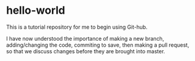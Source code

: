 # hello-world
This is a tutorial repository for me to begin using Git-hub.

I have now understood the importance of making a new branch, adding/changing the code, commiting to save, then making a pull request, so that we discuss changes before they are brought into master.
